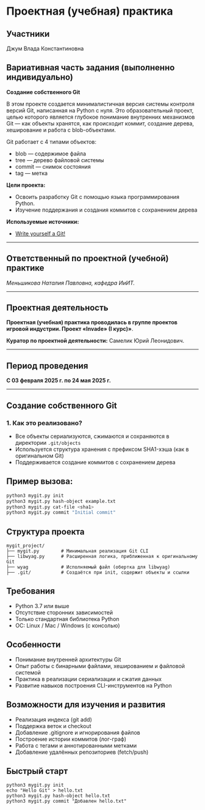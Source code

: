 # Проектная (учебная) практика

## Участники

Джум Влада Константиновна


## Вариативная часть задания (выполненно индивидуально)

**Создание собственного Git**

В этом проекте создается минималистичная версия системы контроля версий Git, написанная на Python с нуля. Это образовательный проект, целью которого является глубокое понимание внутренних механизмов Git — как объекты хранятся, как происходит коммит, создание дерева, хеширование и работа с blob-объектами.

Git работает с 4 типами объектов:

- blob — содержимое файла
- tree — дерево файловой системы
- commit — снимок состояния
- tag — метка

**Цели проекта:**
- Освоить разработку Git с помощью языка программирования Python.
- Изучение поддержания и создания коммитов с сохранением дерева

**Используемые источники:**
- [Write yourself a Git!](https://wyag.thb.lt/)

---

## Ответственный по проектной (учебной) практике

*Меньшикова Наталия Павловна, кафедра ИиИТ.*

---

## Проектная деятельность

**Проектная (учебная) практика проводилась в группе проектов игровой индустрии. Проект «Invade» (I курс)»**.

**Куратор по проектной деятельности:** Самелик Юрий Леонидович.

---

## Период проведения

**С 03 февраля 2025 г. по 24 мая 2025 г.**

---

## Создание собственного Git

### 1. Как это реализовано?

- Все объекты сериализуются, сжимаются и сохраняются в директории `.git/objects`
- Используется структура хранения с префиксом SHA1-хэша (как в оригинальном Git)
- Поддерживается создание коммитов с сохранением дерева

## Пример вызова:

```bash
python3 mygit.py init
python3 mygit.py hash-object example.txt
python3 mygit.py cat-file <sha1>
python3 mygit.py commit "Initial commit"
```

## Структура проекта
```
mygit_project/
├── mygit.py        # Минимальная реализация Git CLI
├── libwyag.py      # Расширенная логика, приближенная к оригинальному Git
├── wyag            # Исполняемый файл (обертка для libwyag)
├── .git/           # Создаётся при init, содержит объекты и ссылки
```

## Требования
- Python 3.7 или выше
- Отсутствие сторонних зависимостей
- Только стандартная библиотека Python
- ОС: Linux / Mac / Windows (с консолью)

## Особенности
- Понимание внутренней архитектуры Git
- Опыт работы с бинарными файлами, хешированием и файловой системой
- Практика в реализации сериализации и сжатия данных
- Развитие навыков построения CLI-инструментов на Python

## Возможности для изучения и развития
- Реализация индекса (git add)
- Поддержка веток и checkout
- Добавление .gitignore и игнорирования файлов
- Построение истории коммитов (лог-граф)
- Работа с тегами и аннотированными метками
- Добавление удалённых репозиториев (fetch/push)

## Быстрый старт
```
python3 mygit.py init
echo "Hello Git" > hello.txt
python3 mygit.py hash-object hello.txt
python3 mygit.py commit "Добавлен hello.txt"
```
